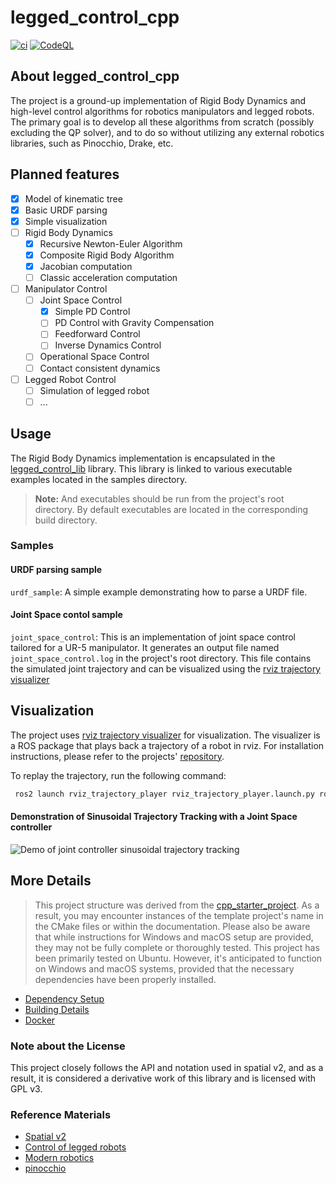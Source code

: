 # legged_control_cpp

[![ci](https://github.com/ermolenkodev/legged_control_cpp/actions/workflows/ci.yml/badge.svg)](https://github.com/ermolenkodev/legged_control_cpp/actions/workflows/ci.yml)
[![CodeQL](https://github.com/ermolenkodev/legged_control_cpp/actions/workflows/codeql-analysis.yml/badge.svg)](https://github.com/ermolenkodev/legged_control_cpp/actions/workflows/codeql-analysis.yml)

## About legged_control_cpp
The project is a ground-up implementation of Rigid Body Dynamics and high-level control algorithms for robotics manipulators and legged robots.
The primary goal is to develop all these algorithms from scratch (possibly excluding the QP solver), and to do so without utilizing any external robotics libraries, such as Pinocchio, Drake, etc.

## Planned features
- [x] Model of kinematic tree
- [x] Basic URDF parsing
- [x] Simple visualization
- [ ] Rigid Body Dynamics
  - [x] Recursive Newton-Euler Algorithm
  - [x] Composite Rigid Body Algorithm
  - [x] Jacobian computation
  - [ ] Classic acceleration computation
- [ ] Manipulator Control
  - [ ] Joint Space Control
    - [x] Simple PD Control
    - [ ] PD Control with Gravity Compensation
    - [ ] Feedforward Control
    - [ ] Inverse Dynamics Control
  - [ ] Operational Space Control
  - [ ] Contact consistent dynamics
- [ ] Legged Robot Control
  - [ ] Simulation of legged robot
  - [ ] ...

## Usage
The Rigid Body Dynamics implementation is encapsulated in the [legged_control_lib](src/legged_control_cpp) library. This library is linked to various executable examples located in the samples directory.
> **Note:**
> And executables should be run from the project's root directory.
> By default executables are located in the corresponding build directory.
### Samples
#### URDF parsing sample
`urdf_sample`: A simple example demonstrating how to parse a URDF file.
#### Joint Space contol sample
`joint_space_control`: This is an implementation of joint space control tailored for a UR-5 manipulator. It generates an output file named `joint_space_control.log` in the project's root directory. This file contains the simulated joint trajectory and can be visualized using the [rviz trajectory visualizer](https://github.com/ermolenkodev/rviz_trajectory_player)


## Visualization
The project uses [rviz trajectory visualizer](https://github.com/ermolenkodev/rviz_trajectory_player) for visualization.
The visualizer is a ROS package that plays back a trajectory of a robot in rviz.
For installation instructions, please refer to the projects' [repository](https://github.com/ermolenkodev/rviz_trajectory_player).

To replay the trajectory, run the following command:
```bash
 ros2 launch rviz_trajectory_player rviz_trajectory_player.launch.py robot_file:=<absolute_path_to_urdf|xacro_file> trajectory_file:=<absolute_path_to_trajectory_file>
```
#### Demonstration of Sinusoidal Trajectory Tracking with a Joint Space controller
![Demo of joint controller sinusoidal trajectory tracking](https://media.giphy.com/media/v1.Y2lkPTc5MGI3NjExNW90cmM1OWJ6aGt1YzRuZGdiMDl4Nzgwd2UxcmFvbWNjZXRibWtldiZlcD12MV9pbnRlcm5hbF9naWZfYnlfaWQmY3Q9Zw/vtr3CjGMr4ZaTHgNmm/giphy.gif)
## More Details
> This project structure was derived from the [cpp_starter_project](https://github.com/cpp-best-practices/cmake_template). As a result, you may encounter instances of the template project's name in the CMake files or within the documentation.
Please also be aware that while instructions for Windows and macOS setup are provided, they may not be fully complete or thoroughly tested. This project has been primarily tested on Ubuntu. However, it's anticipated to function on Windows and macOS systems, provided that the necessary dependencies have been properly installed.
 * [Dependency Setup](README_dependencies.md)
 * [Building Details](README_building.md)
 * [Docker](README_docker.md)

### Note about the License
This project closely follows the API and notation used in spatial v2, and as a result,
it is considered a derivative work of this library and is licensed with GPL v3.

### Reference Materials
* [Spatial v2](http://royfeatherstone.org/spatial/v2/)
* [Control of legged robots](https://www.youtube.com/playlist?list=PLpppns-JGSyKFwngvh-DYRBpH9NUdqH4J)
* [Modern robotics](https://github.com/NxRLab/ModernRobotics)
* [pinocchio](https://github.com/stack-of-tasks/pinocchio)